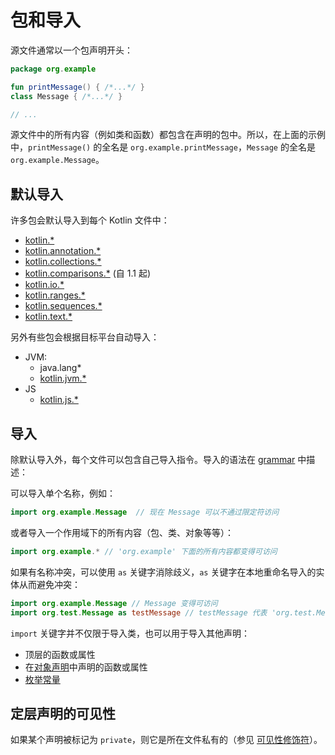 # 包和导入

源文件通常以一个包声明开头：

```kotlin
package org.example

fun printMessage() { /*...*/ }
class Message { /*...*/ }

// ...
```

源文件中的所有内容（例如类和函数）都包含在声明的包中。所以，在上面的示例中，`printMessage()` 的全名是 `org.example.printMessage`，`Message` 的全名是 `org.example.Message`。

## 默认导入

许多包会默认导入到每个 Kotlin 文件中：

- [kotlin.*](https://kotlinlang.org/api/latest/jvm/stdlib/kotlin/index.html)
- [kotlin.annotation.*](https://kotlinlang.org/api/latest/jvm/stdlib/kotlin.annotation/index.html)
- [kotlin.collections.*](https://kotlinlang.org/api/latest/jvm/stdlib/kotlin.collections/index.html)
- [kotlin.comparisons.*](https://kotlinlang.org/api/latest/jvm/stdlib/kotlin.comparisons/index.html) (自 1.1 起)
- [kotlin.io.*](https://kotlinlang.org/api/latest/jvm/stdlib/kotlin.io/index.html)
- [kotlin.ranges.*](https://kotlinlang.org/api/latest/jvm/stdlib/kotlin.ranges/index.html)
- [kotlin.sequences.*](https://kotlinlang.org/api/latest/jvm/stdlib/kotlin.sequences/index.html)
- [kotlin.text.*](https://kotlinlang.org/api/latest/jvm/stdlib/kotlin.text/index.html)

另外有些包会根据目标平台自动导入：

- JVM:
    - java.lang*
    - [kotlin.jvm.*](https://kotlinlang.org/api/latest/jvm/stdlib/kotlin.jvm/index.html)
- JS
    - [kotlin.js.*](https://kotlinlang.org/api/latest/jvm/stdlib/kotlin.js/index.html)

## 导入

除默认导入外，每个文件可以包含自己导入指令。导入的语法在 [grammar](https://kotlinlang.org/docs/reference/grammar.html#importHeader) 中描述：

可以导入单个名称，例如：

```kotlin
import org.example.Message  // 现在 Message 可以不通过限定符访问
```

或者导入一个作用域下的所有内容（包、类、对象等等）：

```kotlin
import org.example.* // 'org.example' 下面的所有内容都变得可访问
```

如果有名称冲突，可以使用 `as` 关键字消除歧义，`as` 关键字在本地重命名导入的实体从而避免冲突：

```kotlin
import org.example.Message // Message 变得可访问
import org.test.Message as testMessage // testMessage 代表 'org.test.Message'
```

`import` 关键字并不仅限于导入类，也可以用于导入其他声明：

- 顶层的函数或属性
- 在[对象声明](https://kotlinlang.org/docs/reference/object-declarations.html#object-declarations)中声明的函数或属性
- [枚举常量](https://kotlinlang.org/docs/reference/enum-classes.html)

## 定层声明的可见性

如果某个声明被标记为 `private`，则它是所在文件私有的（参见 [可见性修饰符](https://kotlinlang.org/docs/reference/visibility-modifiers.html)）。